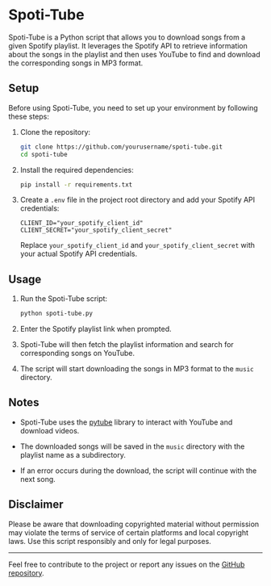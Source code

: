 # Spoti-Tube

Spoti-Tube is a Python script that allows you to download songs from a given Spotify playlist. It leverages the Spotify API to retrieve information about the songs in the playlist and then uses YouTube to find and download the corresponding songs in MP3 format.

## Setup

Before using Spoti-Tube, you need to set up your environment by following these steps:

1. Clone the repository:

   ```bash
   git clone https://github.com/yourusername/spoti-tube.git
   cd spoti-tube
   ```

2. Install the required dependencies:

   ```bash
   pip install -r requirements.txt
   ```

3. Create a `.env` file in the project root directory and add your Spotify API credentials:

   ```env
   CLIENT_ID="your_spotify_client_id"
   CLIENT_SECRET="your_spotify_client_secret"
   ```

   Replace `your_spotify_client_id` and `your_spotify_client_secret` with your actual Spotify API credentials.

## Usage

1. Run the Spoti-Tube script:

   ```bash
   python spoti-tube.py
   ```

2. Enter the Spotify playlist link when prompted.

3. Spoti-Tube will then fetch the playlist information and search for corresponding songs on YouTube.

4. The script will start downloading the songs in MP3 format to the `music` directory.

## Notes

- Spoti-Tube uses the [pytube](https://github.com/pytube/pytube) library to interact with YouTube and download videos.

- The downloaded songs will be saved in the `music` directory with the playlist name as a subdirectory.

- If an error occurs during the download, the script will continue with the next song.

## Disclaimer

Please be aware that downloading copyrighted material without permission may violate the terms of service of certain platforms and local copyright laws. Use this script responsibly and only for legal purposes.

---

Feel free to contribute to the project or report any issues on the [GitHub repository](https://github.com/ky13-troj/spoti-tube).
